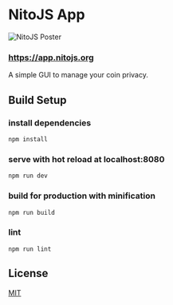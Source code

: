 # NitoJS App

![NitoJS Poster](https://nitojs.org/poster.jpg?1588709532)

### https://app.nitojs.org

A simple GUI to manage your coin privacy.

## Build Setup

### install dependencies
```
npm install
```
### serve with hot reload at localhost:8080
```
npm run dev
```
### build for production with minification
```
npm run build
```
### lint
```
npm run lint
```

## License

[MIT](https://github.com/cristijora/vue-paper-dashboard/blob/master/LICENSE.md)
